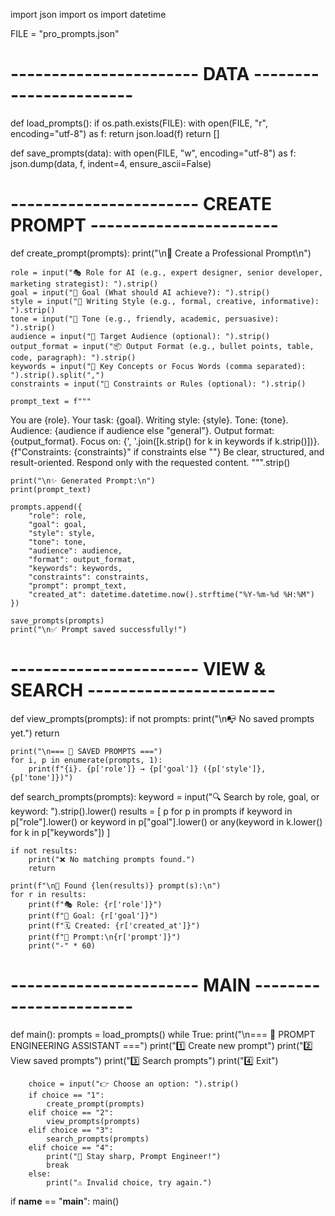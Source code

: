 import json
import os
import datetime

FILE = "pro_prompts.json"

# ----------------------- DATA -----------------------
def load_prompts():
    if os.path.exists(FILE):
        with open(FILE, "r", encoding="utf-8") as f:
            return json.load(f)
    return []

def save_prompts(data):
    with open(FILE, "w", encoding="utf-8") as f:
        json.dump(data, f, indent=4, ensure_ascii=False)

# ----------------------- CREATE PROMPT -----------------------
def create_prompt(prompts):
    print("\n🧠 Create a Professional Prompt\n")

    role = input("🎭 Role for AI (e.g., expert designer, senior developer, marketing strategist): ").strip()
    goal = input("🎯 Goal (What should AI achieve?): ").strip()
    style = input("🎨 Writing Style (e.g., formal, creative, informative): ").strip()
    tone = input("🎵 Tone (e.g., friendly, academic, persuasive): ").strip()
    audience = input("👥 Target Audience (optional): ").strip()
    output_format = input("📦 Output Format (e.g., bullet points, table, code, paragraph): ").strip()
    keywords = input("🔑 Key Concepts or Focus Words (comma separated): ").strip().split(",")
    constraints = input("🚫 Constraints or Rules (optional): ").strip()

    prompt_text = f"""
You are {role}.
Your task: {goal}.
Writing style: {style}.
Tone: {tone}.
Audience: {audience if audience else "general"}.
Output format: {output_format}.
Focus on: {', '.join([k.strip() for k in keywords if k.strip()])}.
{f"Constraints: {constraints}" if constraints else ""}
Be clear, structured, and result-oriented.
Respond only with the requested content.
    """.strip()

    print("\n✨ Generated Prompt:\n")
    print(prompt_text)

    prompts.append({
        "role": role,
        "goal": goal,
        "style": style,
        "tone": tone,
        "audience": audience,
        "format": output_format,
        "keywords": keywords,
        "constraints": constraints,
        "prompt": prompt_text,
        "created_at": datetime.datetime.now().strftime("%Y-%m-%d %H:%M")
    })

    save_prompts(prompts)
    print("\n✅ Prompt saved successfully!")

# ----------------------- VIEW & SEARCH -----------------------
def view_prompts(prompts):
    if not prompts:
        print("\n📭 No saved prompts yet.")
        return

    print("\n=== 💾 SAVED PROMPTS ===")
    for i, p in enumerate(prompts, 1):
        print(f"{i}. {p['role']} → {p['goal']} ({p['style']}, {p['tone']})")

def search_prompts(prompts):
    keyword = input("🔍 Search by role, goal, or keyword: ").strip().lower()
    results = [
        p for p in prompts
        if keyword in p["role"].lower()
        or keyword in p["goal"].lower()
        or any(keyword in k.lower() for k in p["keywords"])
    ]

    if not results:
        print("❌ No matching prompts found.")
        return

    print(f"\n📘 Found {len(results)} prompt(s):\n")
    for r in results:
        print(f"🎭 Role: {r['role']}")
        print(f"🎯 Goal: {r['goal']}")
        print(f"🗓️ Created: {r['created_at']}")
        print(f"📝 Prompt:\n{r['prompt']}")
        print("-" * 60)

# ----------------------- MAIN -----------------------
def main():
    prompts = load_prompts()
    while True:
        print("\n=== 🤖 PROMPT ENGINEERING ASSISTANT ===")
        print("1️⃣ Create new prompt")
        print("2️⃣ View saved prompts")
        print("3️⃣ Search prompts")
        print("4️⃣ Exit")

        choice = input("👉 Choose an option: ").strip()
        if choice == "1":
            create_prompt(prompts)
        elif choice == "2":
            view_prompts(prompts)
        elif choice == "3":
            search_prompts(prompts)
        elif choice == "4":
            print("👋 Stay sharp, Prompt Engineer!")
            break
        else:
            print("⚠️ Invalid choice, try again.")

if __name__ == "__main__":
    main()

